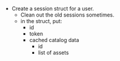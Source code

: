 - Create a session struct for a user.
  - Clean out the old sessions sometimes.
  - in the struct, put:
    - id
    - token
    - cached catalog data
      - id
      - list of assets



